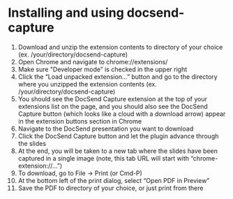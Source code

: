 # Installing and using docsend-capture

1. Download and unzip the extension contents to directory of your choice (ex. /your/directory/docsend-capture)
2. Open Chrome and navigate to chrome://extensions/
3. Make sure "Developer mode” is checked in the upper right
4. Click the “Load unpacked extension…” button and go to the directory where you unzipped the extension contents (ex. /your/directory/docsend-capture)
5. You should see the DocSend Capture extension at the top of your extensions list on the page, and you should also see the DocSend Capture button (which looks like a cloud with a download arrow) appear in the extension buttons section in Chrome
6. Navigate to the DocSend presentation you want to download
7. Click the DocSend Capture button and let the plugin advance through the slides
8. At the end, you will be taken to a new tab where the slides have been captured in a single image (note, this tab URL will start with “chrome-extension://…”)
9. To download, go to File -> Print (or Cmd-P)
10. At the bottom left of the print dialog, select “Open PDF in Preview”
11. Save the PDF to directory of your choice, or just print from there
